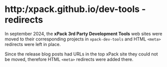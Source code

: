 
# http:/xpack.github.io/dev-tools - redirects

In september 2024, the **xPack 3rd Party Development Tools** web sites were
moved to their corresponding projects in `xpack-dev-tools`
and HTML `<meta>` redirects were left
in place.

Since the release blog posts had URLs in the top xPack site they could not be
moved, therefore HTML `<meta>`
redirects were added there.

